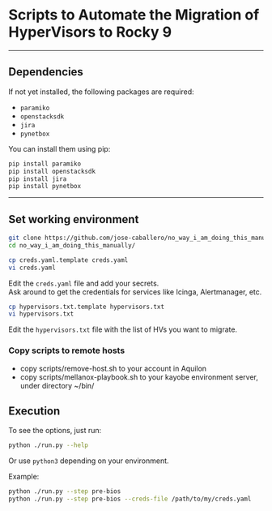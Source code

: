# Scripts to Automate the Migration of HyperVisors to Rocky 9

---

## Dependencies

If not yet installed, the following packages are required:

- `paramiko`
- `openstacksdk`
- `jira`
- `pynetbox`

You can install them using pip:

```bash
pip install paramiko
pip install openstacksdk
pip install jira 
pip install pynetbox
```

---

## Set working environment

```bash
git clone https://github.com/jose-caballero/no_way_i_am_doing_this_manually.git
cd no_way_i_am_doing_this_manually/
```

```bash
cp creds.yaml.template creds.yaml
vi creds.yaml
```

Edit the `creds.yaml` file and add your secrets.  
Ask around to get the credentials for services like Icinga, Alertmanager, etc.

```bash
cp hypervisors.txt.template hypervisors.txt
vi hypervisors.txt
```

Edit the `hypervisors.txt` file with the list of HVs you want to migrate.

### Copy scripts to remote hosts

* copy scripts/remove-host.sh to your account in Aquilon
* copy scripts/mellanox-playbook.sh to your kayobe environment server, under directory ~/bin/


## Execution 

To see the options, just run:

```bash
python ./run.py --help
```

Or use `python3` depending on your environment.

Example:

```bash
python ./run.py --step pre-bios
python ./run.py --step pre-bios --creds-file /path/to/my/creds.yaml
```
